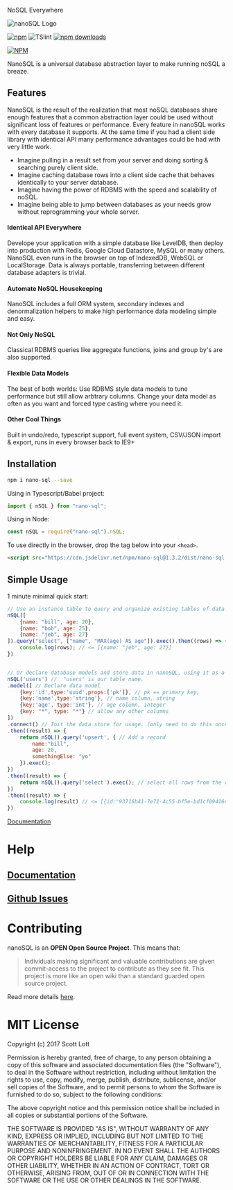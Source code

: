 NoSQL Everywhere

<img src="https://raw.githubusercontent.com/ClickSimply/Nano-SQL/master/logo.png" alt="nanoSQL Logo">


[![npm](https://img.shields.io/npm/l/express.svg?style=flat-square)](https://github.com/ClickSimply/nano-sql/blob/master/LICENSE)
![TSlint](https://img.shields.io/badge/tslint-passing-green.svg?style=flat-square)
[![npm downloads](https://img.shields.io/npm/dm/nano-sql.svg?style=flat-square)](https://www.npmjs.com/package/nano-sql)

[![NPM](https://nodei.co/npm/nano-sql.png?downloads=true&stars=true)](https://nodei.co/npm/nano-sql/)

NanoSQL is a universal database abstraction layer to make running noSQL a breaze.

## Features
NanoSQL is the result of the realization that most noSQL databases share enough features that a common abstraction layer could be used without significant loss of features or performance.  Every feature in nanoSQL works with every database it supports.  At the same time if you had a client side library with identical API many performance advantages could be had with very little work.
- Imagine pulling in a result set from your server and doing sorting & searching purely client side.  
- Imagine caching database rows into a client side cache that behaves identically to your server database.
- Imagine having the power of RDBMS with the speed and scalability of noSQL.
- Imagine being able to jump between databases as your needs grow without reprogramming your whole server.

#### Identical API Everywhere
Develope your application with a simple database like LevelDB, then deploy into production with Redis, Google Cloud Datastore, MySQL or many others.  NanoSQL even runs in the browser on top of IndexedDB, WebSQL or LocalStorage.  Data is always portable, transferring between different database adapters is trivial.

#### Automate NoSQL Housekeeping
NanoSQL includes a full ORM system, secondary indexes and denormalization helpers to make high performance data modeling simple and easy.

#### Not Only NoSQL 
Classical RDBMS queries like aggregate functions, joins and group by's are also supported.

#### Flexible Data Models
The best of both worlds: Use RDBMS style data models to tune performance but still allow arbtrary columns.  Change your data model as often as you want and forced type casting where you need it.

#### Other Cool Things
Built in undo/redo, typescript support, full event system, CSV/JSON import & export, runs in every browser back to IE9+

## Installation

```sh
npm i nano-sql --save
```

Using in Typescript/Babel project:

```js
import { nSQL } from "nano-sql";
```

Using in Node:

```js
const nSQL = require("nano-sql").nSQL;
```

To use directly in the browser, drop the tag below into your `<head>`.

```html
<script src="https://cdn.jsdelivr.net/npm/nano-sql@1.3.2/dist/nano-sql.min.js"></script>
```

## Simple Usage

1 minute minimal quick start:

```js
// Use an instance table to query and organize existing tables of data.
nSQL([
    {name: "bill", age: 20},
    {name: "bob", age: 25},
    {name: "jeb", age: 27}
]).query("select", ["name", "MAX(age) AS age"]).exec().then((rows) => {
    console.log(rows); // <= [{name: "jeb", age: 27}]
})


// Or declare database models and store data in nanoSQL, using it as a full database
nSQL('users') //  "users" is our table name.
.model([ // Declare data model
    {key:'id',type:'uuid',props:['pk']}, // pk == primary key,
    {key:'name',type:'string'}, // name column, string
    {key:'age', type:'int'}, // age column, integer
    {key: "*", type: "*"} // allow any other columns
])
.connect() // Init the data store for usage. (only need to do this once)
.then((result) => {
    return nSQL().query('upsert', { // Add a record
        name:"bill", 
        age: 20, 
        somethingElse: "yo"
    }).exec();
})
.then((result) => {
    return nSQL().query('select').exec(); // select all rows from the current active table
})
.then((result) => {
    console.log(result) // <= [{id:"93716b41-7e71-4c55-bf5e-bd1cf09416c9", name:"bill", age: 20, somethingElse: "yo"}]
})

```

[Documentation](https://docs.nanosql.io/)

# Help

## [Documentation](https://docs.nanosql.io/)
## [Github Issues](https://github.com/ClickSimply/Nano-SQL/issues)

# Contributing

nanoSQL is an **OPEN Open Source Project**. This means that:

> Individuals making significant and valuable contributions are given commit-access to the project to contribute as they see fit. This project is more like an open wiki than a standard guarded open source project.

Read more details [here](http://openopensource.org/).

# MIT License

Copyright (c) 2017 Scott Lott

Permission is hereby granted, free of charge, to any person obtaining a copy
of this software and associated documentation files (the "Software"), to deal
in the Software without restriction, including without limitation the rights
to use, copy, modify, merge, publish, distribute, sublicense, and/or sell
copies of the Software, and to permit persons to whom the Software is
furnished to do so, subject to the following conditions:

The above copyright notice and this permission notice shall be included in all
copies or substantial portions of the Software.

THE SOFTWARE IS PROVIDED "AS IS", WITHOUT WARRANTY OF ANY KIND, EXPRESS OR
IMPLIED, INCLUDING BUT NOT LIMITED TO THE WARRANTIES OF MERCHANTABILITY,
FITNESS FOR A PARTICULAR PURPOSE AND NONINFRINGEMENT. IN NO EVENT SHALL THE
AUTHORS OR COPYRIGHT HOLDERS BE LIABLE FOR ANY CLAIM, DAMAGES OR OTHER
LIABILITY, WHETHER IN AN ACTION OF CONTRACT, TORT OR OTHERWISE, ARISING FROM,
OUT OF OR IN CONNECTION WITH THE SOFTWARE OR THE USE OR OTHER DEALINGS IN THE
SOFTWARE.